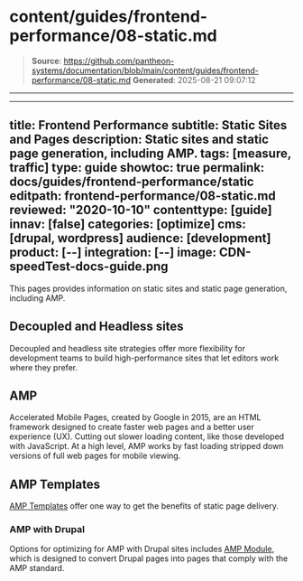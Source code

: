 # content/guides/frontend-performance/08-static.md

> **Source**: https://github.com/pantheon-systems/documentation/blob/main/content/guides/frontend-performance/08-static.md
> **Generated**: 2025-08-21 09:07:12

---

---
title: Frontend Performance
subtitle: Static Sites and Pages
description: Static sites and static page generation, including AMP.
tags: [measure, traffic]
type: guide
showtoc: true
permalink: docs/guides/frontend-performance/static
editpath: frontend-performance/08-static.md
reviewed: "2020-10-10"
contenttype: [guide]
innav: [false]
categories: [optimize]
cms: [drupal, wordpress]
audience: [development]
product: [--]
integration: [--]
image: CDN-speedTest-docs-guide.png
---

This pages provides information on static sites and static page generation, including AMP.

## Decoupled and Headless sites

Decoupled and headless site strategies offer more flexibility for development teams to build high-performance sites that let editors work where they prefer.

## AMP

Accelerated Mobile Pages, created by Google in 2015, are an HTML framework designed to create faster web pages and a better user experience (UX). Cutting out slower loading content, like those developed with JavaScript. At a high level, AMP works by fast loading stripped down versions of full web pages for mobile viewing.

## AMP Templates

[AMP Templates](https://amp.dev/documentation/templates/) offer one way to get the benefits of static page delivery.

### AMP with Drupal

Options for optimizing for AMP with Drupal sites includes [AMP Module](https://www.drupal.org/project/amp), which is designed to convert Drupal pages into pages that comply with the AMP standard.
